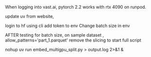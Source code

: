 When logging into vast.ai,
pytorch 2.2 works with rtx 4090 on runpod. 

update uv from website, 

login to hf using cli
add token to env
Change batch size in env

AFTER testing for batch size, on sample dataset
, allow_patterns='part_1.parquet'
remove the slicing to start full script

nohup uv run embed_multigpu_split.py > output.log 2>&1 &
